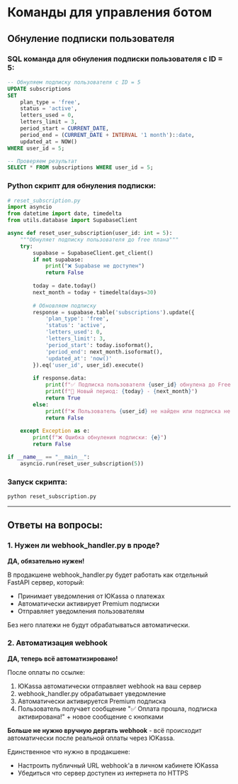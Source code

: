# Команды для управления ботом

## Обнуление подписки пользователя

### SQL команда для обнуления подписки пользователя с ID = 5:

```sql
-- Обнуляем подписку пользователя с ID = 5
UPDATE subscriptions 
SET 
    plan_type = 'free',
    status = 'active',
    letters_used = 0,
    letters_limit = 3,
    period_start = CURRENT_DATE,
    period_end = (CURRENT_DATE + INTERVAL '1 month')::date,
    updated_at = NOW()
WHERE user_id = 5;

-- Проверяем результат
SELECT * FROM subscriptions WHERE user_id = 5;
```

### Python скрипт для обнуления подписки:

```python
# reset_subscription.py
import asyncio
from datetime import date, timedelta
from utils.database import SupabaseClient

async def reset_user_subscription(user_id: int = 5):
    """Обнуляет подписку пользователя до free плана"""
    try:
        supabase = SupabaseClient.get_client()
        if not supabase:
            print("❌ Supabase не доступен")
            return False
        
        today = date.today()
        next_month = today + timedelta(days=30)
        
        # Обновляем подписку
        response = supabase.table('subscriptions').update({
            'plan_type': 'free',
            'status': 'active',
            'letters_used': 0,
            'letters_limit': 3,
            'period_start': today.isoformat(),
            'period_end': next_month.isoformat(),
            'updated_at': 'now()'
        }).eq('user_id', user_id).execute()
        
        if response.data:
            print(f"✅ Подписка пользователя {user_id} обнулена до Free плана")
            print(f"📅 Новый период: {today} - {next_month}")
            return True
        else:
            print(f"❌ Пользователь {user_id} не найден или подписка не обновлена")
            return False
            
    except Exception as e:
        print(f"❌ Ошибка обнуления подписки: {e}")
        return False

if __name__ == "__main__":
    asyncio.run(reset_user_subscription(5))
```

### Запуск скрипта:

```bash
python reset_subscription.py
```

---

## Ответы на вопросы:

### 1. Нужен ли webhook_handler.py в проде?

**ДА, обязательно нужен!** 

В продакшене webhook_handler.py будет работать как отдельный FastAPI сервер, который:
- Принимает уведомления от ЮKassa о платежах
- Автоматически активирует Premium подписки
- Отправляет уведомления пользователям

Без него платежи не будут обрабатываться автоматически.

### 2. Автоматизация webhook

**ДА, теперь всё автоматизировано!**

После оплаты по ссылке:
1. ЮKassa автоматически отправляет webhook на ваш сервер
2. webhook_handler.py обрабатывает уведомление
3. Автоматически активируется Premium подписка
4. Пользователь получает сообщение "✅ Оплата прошла, подписка активирована!" + новое сообщение с кнопками

**Больше не нужно вручную дергать webhook** - всё происходит автоматически после реальной оплаты через ЮKassa.

Единственное что нужно в продакшене:
- Настроить публичный URL webhook'а в личном кабинете ЮKassa
- Убедиться что сервер доступен из интернета по HTTPS
